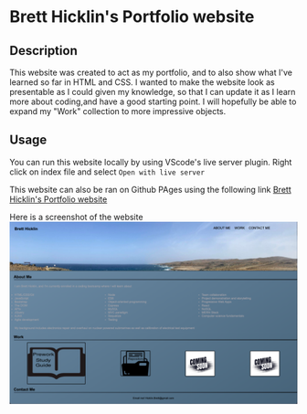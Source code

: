 # Brett Hicklin's Portfolio website

## Description

This website was created to act as my portfolio, and to also show what I've learned so far in HTML and CSS. I wanted to make the website look as presentable as I could given my knowledge, so that I can update  it as I learn more about coding,and have a good starting point. I will hopefully be able to expand my "Work" collection to more impressive objects.


## Usage

You can run this website locally by using VScode's live server plugin. Right click on index file and select `Open with live server`

This website can also be ran on Github PAges using the following link [Brett Hicklin's Portfolio website](https://brett-hicklin.github.io/brett-hicklin-portfolio-website/)

Here is a screenshot of the website ![Website landing page](./Assets/images/portfolioWebsiteScreenshot.png)



